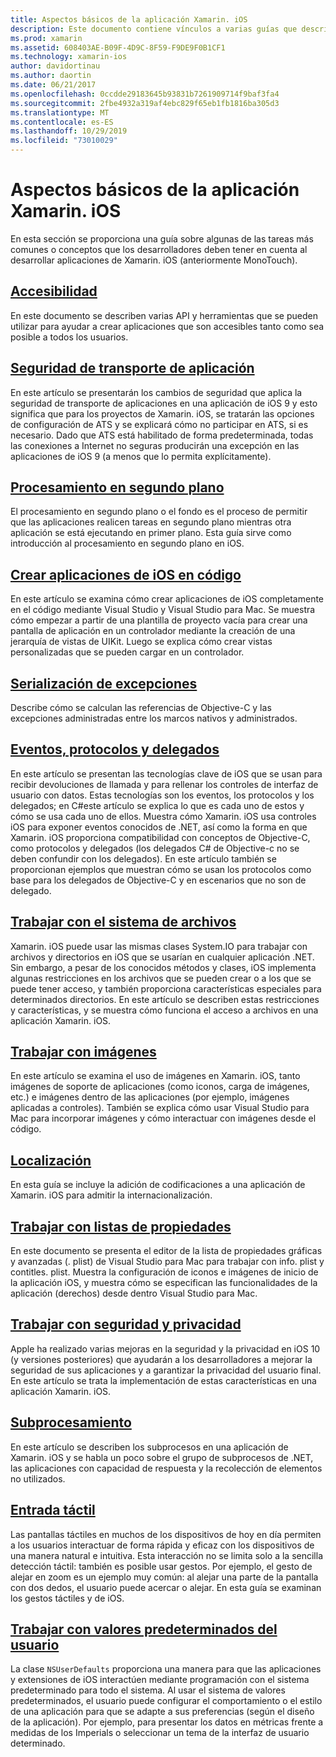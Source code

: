 ```yaml
---
title: Aspectos básicos de la aplicación Xamarin. iOS
description: Este documento contiene vínculos a varias guías que describen conceptos básicos para el desarrollo de Xamarin. iOS, como la seguridad del transporte de aplicaciones, el fondo, los eventos y el subprocesamiento.
ms.prod: xamarin
ms.assetid: 608403AE-B09F-4D9C-8F59-F9DE9F0B1CF1
ms.technology: xamarin-ios
author: davidortinau
ms.author: daortin
ms.date: 06/21/2017
ms.openlocfilehash: 0ccdde29183645b93831b7261909714f9baf3fa4
ms.sourcegitcommit: 2fbe4932a319af4ebc829f65eb1fb1816ba305d3
ms.translationtype: MT
ms.contentlocale: es-ES
ms.lasthandoff: 10/29/2019
ms.locfileid: "73010029"
---
```

# <a name="xamarinios-application-fundamentals"></a>Aspectos básicos de la aplicación Xamarin. iOS

En esta sección se proporciona una guía sobre algunas de las tareas más comunes o conceptos que los desarrolladores deben tener en cuenta al desarrollar aplicaciones de Xamarin. iOS (anteriormente MonoTouch).

## <a name="accessibilityiosapp-fundamentalsaccessibilitymd"></a>[Accesibilidad](~/ios/app-fundamentals/accessibility.md)

En este documento se describen varias API y herramientas que se pueden utilizar para ayudar a crear aplicaciones que son accesibles tanto como sea posible a todos los usuarios.

## <a name="app-transport-securityiosapp-fundamentalsatsmd"></a>[Seguridad de transporte de aplicación](~/ios/app-fundamentals/ats.md)

En este artículo se presentarán los cambios de seguridad que aplica la seguridad de transporte de aplicaciones en una aplicación de iOS 9 y esto significa que para los proyectos de Xamarin. iOS, se tratarán las opciones de configuración de ATS y se explicará cómo no participar en ATS, si es necesario. Dado que ATS está habilitado de forma predeterminada, todas las conexiones a Internet no seguras producirán una excepción en las aplicaciones de iOS 9 (a menos que lo permita explícitamente).

## <a name="backgroundingiosapp-fundamentalsbackgroundingindexmd"></a>[Procesamiento en segundo plano](~/ios/app-fundamentals/backgrounding/index.md)

El procesamiento en segundo plano o el fondo es el proceso de permitir que las aplicaciones realicen tareas en segundo plano mientras otra aplicación se está ejecutando en primer plano. Esta guía sirve como introducción al procesamiento en segundo plano en iOS.

## <a name="creating-ios-applications-in-codeiosapp-fundamentalsios-code-onlymd"></a>[Crear aplicaciones de iOS en código](~/ios/app-fundamentals/ios-code-only.md)

En este artículo se examina cómo crear aplicaciones de iOS completamente en el código mediante Visual Studio y Visual Studio para Mac. Se muestra cómo empezar a partir de una plantilla de proyecto vacía para crear una pantalla de aplicación en un controlador mediante la creación de una jerarquía de vistas de UIKit. Luego se explica cómo crear vistas personalizadas que se pueden cargar en un controlador.

## <a name="exception-marshalingiosplatformexception-marshalingmd"></a>[Serialización de excepciones](~/ios/platform/exception-marshaling.md)

Describe cómo se calculan las referencias de Objective-C y las excepciones administradas entre los marcos nativos y administrados.

## <a name="events-protocols-and-delegatesiosapp-fundamentalsdelegates-protocols-and-eventsmd"></a>[Eventos, protocolos y delegados](~/ios/app-fundamentals/delegates-protocols-and-events.md)

En este artículo se presentan las tecnologías clave de iOS que se usan para recibir devoluciones de llamada y para rellenar los controles de interfaz de usuario con datos. Estas tecnologías son los eventos, los protocolos y los delegados; en C#este artículo se explica lo que es cada uno de estos y cómo se usa cada uno de ellos. Muestra cómo Xamarin. iOS usa controles iOS para exponer eventos conocidos de .NET, así como la forma en que Xamarin. iOS proporciona compatibilidad con conceptos de Objective-C, como protocolos y delegados (los delegados C# de Objective-c no se deben confundir con los delegados). En este artículo también se proporcionan ejemplos que muestran cómo se usan los protocolos como base para los delegados de Objective-C y en escenarios que no son de delegado.

## <a name="working-with-the-file-systemiosapp-fundamentalsfile-systemmd"></a>[Trabajar con el sistema de archivos](~/ios/app-fundamentals/file-system.md)

Xamarin. iOS puede usar las mismas clases System.IO para trabajar con archivos y directorios en iOS que se usarían en cualquier aplicación .NET. Sin embargo, a pesar de los conocidos métodos y clases, iOS implementa algunas restricciones en los archivos que se pueden crear o a los que se puede tener acceso, y también proporciona características especiales para determinados directorios. En este artículo se describen estas restricciones y características, y se muestra cómo funciona el acceso a archivos en una aplicación Xamarin. iOS.

## <a name="working-with-imagesiosapp-fundamentalsimages-iconsindexmd"></a>[Trabajar con imágenes](~/ios/app-fundamentals/images-icons/index.md)

En este artículo se examina el uso de imágenes en Xamarin. iOS, tanto imágenes de soporte de aplicaciones (como iconos, carga de imágenes, etc.) e imágenes dentro de las aplicaciones (por ejemplo, imágenes aplicadas a controles). También se explica cómo usar Visual Studio para Mac para incorporar imágenes y cómo interactuar con imágenes desde el código.

## <a name="localizationiosapp-fundamentalslocalizationindexmd"></a>[Localización](~/ios/app-fundamentals/localization/index.md)

En esta guía se incluye la adición de codificaciones a una aplicación de Xamarin. iOS para admitir la internacionalización.

## <a name="working-with-property-listsiosapp-fundamentalsindexmd"></a>[Trabajar con listas de propiedades](~/ios/app-fundamentals/index.md)

En este documento se presenta el editor de la lista de propiedades gráficas y avanzadas (. plist) de Visual Studio para Mac para trabajar con info. plist y contitles. plist. Muestra la configuración de iconos e imágenes de inicio de la aplicación iOS, y muestra cómo se especifican las funcionalidades de la aplicación (derechos) desde dentro Visual Studio para Mac.

## <a name="working-with-security-and-privacyiosapp-fundamentalssecurity-privacymd"></a>[Trabajar con seguridad y privacidad](~/ios/app-fundamentals/security-privacy.md)

Apple ha realizado varias mejoras en la seguridad y la privacidad en iOS 10 (y versiones posteriores) que ayudarán a los desarrolladores a mejorar la seguridad de sus aplicaciones y a garantizar la privacidad del usuario final. En este artículo se trata la implementación de estas características en una aplicación Xamarin. iOS.

## <a name="threadingiosapp-fundamentalsthreadingmd"></a>[Subprocesamiento](~/ios/app-fundamentals/threading.md)

En este artículo se describen los subprocesos en una aplicación de Xamarin. iOS y se habla un poco sobre el grupo de subprocesos de .NET, las aplicaciones con capacidad de respuesta y la recolección de elementos no utilizados.

## <a name="touchiosapp-fundamentalstouchindexmd"></a>[Entrada táctil](~/ios/app-fundamentals/touch/index.md)

Las pantallas táctiles en muchos de los dispositivos de hoy en día permiten a los usuarios interactuar de forma rápida y eficaz con los dispositivos de una manera natural e intuitiva. Esta interacción no se limita solo a la sencilla detección táctil: también es posible usar gestos. Por ejemplo, el gesto de alejar en zoom es un ejemplo muy común: al alejar una parte de la pantalla con dos dedos, el usuario puede acercar o alejar. En esta guía se examinan los gestos táctiles y de iOS.

## <a name="working-with-user-defaultsiosapp-fundamentalsuser-defaultsmd"></a>[Trabajar con valores predeterminados del usuario](~/ios/app-fundamentals/user-defaults.md)

La clase `NSUserDefaults` proporciona una manera para que las aplicaciones y extensiones de iOS interactúen mediante programación con el sistema predeterminado para todo el sistema. Al usar el sistema de valores predeterminados, el usuario puede configurar el comportamiento o el estilo de una aplicación para que se adapte a sus preferencias (según el diseño de la aplicación). Por ejemplo, para presentar los datos en métricas frente a medidas de los Imperials o seleccionar un tema de la interfaz de usuario determinado.

